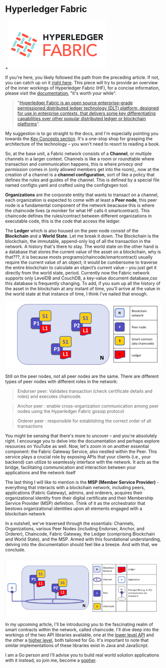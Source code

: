 # Hyperledger Fabric

+![](a.png)

If you're here, you likely followed the path from the preceding article. If not, you can catch up on it [right here](https://medium.com/@giwaoluwatobi/call-to-notice-the-blockchain-application-we-ought-to-know-instead-a-potential-hope-for-2104a37e8c98). This piece will try to provide an overview of the inner workings of Hyperledger Fabric (HF), for a concise information, please visit the  [documentation](https://hyperledger-fabric.readthedocs.io/en/release-2.5/whatis.html#), "it's worth your while".

> "[Hyperledger Fabric is an open source enterprise-grade permissioned distributed ledger technology (DLT) platform, designed for use in enterprise contexts, that delivers some key differentiating capabilities over other popular distributed ledger or blockchain platforms](https://hyperledger-fabric.readthedocs.io/en/release-2.5/whatis.html#hyperledger-fabric)".

My suggestion is to go straight to the docs, and I'm especially pointing you towards the [Key Concepts section](https://hyperledger-fabric.readthedocs.io/en/release-2.5/key_concepts.html). It's a one-stop shop for grasping the architecture of the technology – you won't need to resort to reading a book.

So, at the base unit, a Fabric network consists of a **Channel**, or multiple channels in a larger context. Channels is like a room or roundtable where transaction and communication happens, this is where *_privacy and permission_* comes in (only allowed members get into the room),, now at the creation of a channel is a **channel configuration**, sort of like a policy that defines the rules and guides of the channel. This is defined by a special file named configtx.yaml and crafted using the configtxgen tool.


**Organizations** are the corporate entity that wants to transact on a channel, each organization is expected to come with at least a **Peer node**, this peer node is a fundamental component of the network beacause this is where the chaincode lives (a moniker for what HF calls it smartcontract). This chaincode defines the rules/contract between different organizations in executable code, this is the code that access the ledger. 

The **Ledger** which is also housed on the peer node consist of the **Blockchain** and a **World State**. Let me break it down. The Blockchain is the blockchain, the immutable, append-only log of all the transaction in the network. A history that's there to stay. The world state on the other hand is a database that stores the current value of the asset on a blockchain, why is that???, it is because mosts programs(chaincode/smartcontract) usually require the current value of an object; it would be cumbersome to traverse the entire blockchain to calculate an object’s current value – you just get it directly from the world state, period. Currently now the Fabric network supports only LevelDB and CouchDB, a key-value document database,cso this database is frequently changing. To add, if you sum up all the history of the asset in the blockchain at any instant of time, you'll arrive at the value in the world state at that instance of time, I think I've nailed that enough.

![](b.png)

Still on the peer nodes, not all peer nodes are the same. There are different types of peer nodes with different roles in the network:

> Endorser peer: Validates transaction (check certificate details and roles) and executes chaincode.

> Anchor peer :  enable cross-organization communication among peer nodes using the Hyperledger Fabric gossip protocol

> Orderer peer : responsible for establishing the correct order of all transactions

You might be sensing that there's more to uncover – and you're absolutely right. I encourage you to delve into the documentation and perhaps explore resources on YouTube as well. Now, let's zoom in on another essential component: the Fabric Gateway Service, also nestled within the Peer. This service plays a crucial role by exposing APIs that your clients (i.e., your backend) can utilize to seamlessly interface with the network. It acts as the bridge, facilitating communication and interaction between your applications and the network itself

 The last thing I will like to mention is the **MSP (Member Service Provider)** - everything that interacts with a blockchain network, including peers, applications (Fabric Gateway), admins, and orderers, acquires their organizational identity from their digital certificate and their Membership Service Provider (MSP) definition. Think of it as the orchestrator that bestows organizational identities upon all elements engaged with a blockchain network

In a nutshell, we've traversed through the essentials: Channels, Organizations, various Peer Nodes (including Endorser, Anchor, and Orderer), Chaincode, Fabric Gateway, the Ledger (comprising Blockchain and World State), and the MSP. Armed with this foundational understanding, delving into the documentation should feel like a breeze. And with that, we conclude.

![](c.png)

In my upcoming article, I'll be introducing you to the fascinating realm of smart contracts within the network, called chaincode. I'll dive deep into the workings of the two API libraries available, one at the [lower level API](https://github.com/hyperledger/fabric-chaincode-go) and the other a [higher level](https://github.com/hyperledger/fabric-contract-api-go), both tailored for Go. It's important to note that similar implementations of these libraries exist in Java and JavaScript.

I am a Go person and I’ll advise you to build real world solution applications with it instead, so join me, become a [gopher](https://go.dev/doc/faq#go_or_golang).